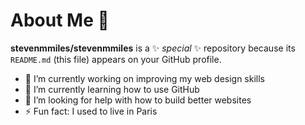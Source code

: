 # About Me 👋

**stevenmmiles/stevenmmiles** is a ✨ _special_ ✨ repository because its `README.md` (this file) appears on your GitHub profile.


- 🔭 I’m currently working on improving my web design skills
- 🌱 I’m currently learning how to use GitHub
- 🤔 I’m looking for help with how to build better websites
- ⚡ Fun fact: I used to live in Paris
